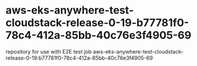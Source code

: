 # aws-eks-anywhere-test-cloudstack-release-0-19-b77781f0-78c4-412a-85bb-40c76e3f4905-69
repository for use with E2E test job aws-eks-anywhere-test-cloudstack-release-0-19:b77781f0-78c4-412a-85bb-40c76e3f4905-69
